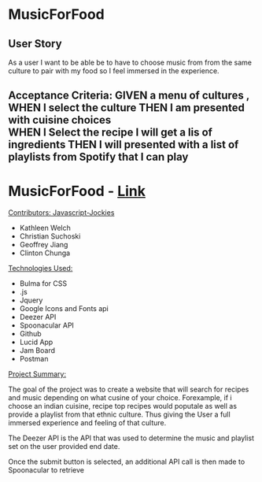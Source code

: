 # MusicForFood

## User Story

As a user I want to be able be to have to choose music from from the same culture to pair with my food so I feel immersed in the experience.

Acceptance Criteria:
GIVEN a menu of cultures ,
WHEN I select the culture 
THEN I am presented with cuisine choices  
WHEN I Select the recipe I will get a lis of ingredients
THEN I will presented with a list of playlists from Spotify that I can play 
----

# MusicForFood - [Link](https://ktywelch.github.io/MusicForFood/assets/html/first-page.html)

<u>Contributors: Javascript-Jockies</u>
- Kathleen Welch
- Christian Suchoski
- Geoffrey Jiang
- Clinton Chunga

<u>Technologies Used:</u>
- Bulma for CSS
- .js
- Jquery
- Google Icons and Fonts api
- Deezer API
- Spoonacular API
- Github
- Lucid App
- Jam Board
- Postman

<u>Project Summary:</u>

The goal of the project was to create a website that will search for recipes and music depending on what cusine of your choice. Forexample, if i choose an indian cuisine, recipe top recipes would poputale as well as provide a playlist from that ethnic culture. Thus giving the User a full immersed experience and feeling of that culture.

The Deezer API is the API that was used to determine the music and playlist set on the user provided end date.  

Once the submit button is selected, an additional API call is then made to Spoonacular to retrieve 

